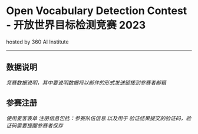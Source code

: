
# Open Vocabulary Detection Contest - 开放世界目标检测竞赛 2023
hosted by 360 AI Institute

---
## 数据说明
*竞赛数据说明，其中要说明数据将以邮件的形式发送链接到参赛者邮箱*


## 参赛注册
*使用麦客表单*
*注册信息包括：参赛队伍信息 以及用于 验证结果提交的验证码，验证码需要提醒参赛者保存*
